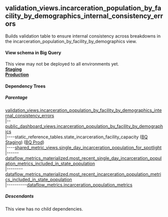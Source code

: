 ## validation_views.incarceration_population_by_facility_by_demographics_internal_consistency_errors
 Builds validation table
to ensure internal consistency across breakdowns in the incarceration_population_by_facility_by_demographics view.

#### View schema in Big Query
This view may not be deployed to all environments yet.<br/>
[**Staging**](https://console.cloud.google.com/bigquery?pli=1&p=recidiviz-staging&page=table&project=recidiviz-staging&d=validation_views&t=incarceration_population_by_facility_by_demographics_internal_consistency_errors)
<br/>
[**Production**](https://console.cloud.google.com/bigquery?pli=1&p=recidiviz-123&page=table&project=recidiviz-123&d=validation_views&t=incarceration_population_by_facility_by_demographics_internal_consistency_errors)
<br/>

#### Dependency Trees

##### Parentage
[validation_views.incarceration_population_by_facility_by_demographics_internal_consistency_errors](../validation_views/incarceration_population_by_facility_by_demographics_internal_consistency_errors.md) <br/>
|--[public_dashboard_views.incarceration_population_by_facility_by_demographics](../public_dashboard_views/incarceration_population_by_facility_by_demographics.md) <br/>
|----static_reference_tables.state_incarceration_facility_capacity ([BQ Staging](https://console.cloud.google.com/bigquery?pli=1&p=recidiviz-staging&page=table&project=recidiviz-staging&d=static_reference_tables&t=state_incarceration_facility_capacity)) ([BQ Prod](https://console.cloud.google.com/bigquery?pli=1&p=recidiviz-123&page=table&project=recidiviz-123&d=static_reference_tables&t=state_incarceration_facility_capacity)) <br/>
|----[shared_metric_views.single_day_incarceration_population_for_spotlight](../shared_metric_views/single_day_incarceration_population_for_spotlight.md) <br/>
|------[dataflow_metrics_materialized.most_recent_single_day_incarceration_population_metrics_included_in_state_population](../dataflow_metrics_materialized/most_recent_single_day_incarceration_population_metrics_included_in_state_population.md) <br/>
|--------[dataflow_metrics_materialized.most_recent_incarceration_population_metrics_included_in_state_population](../dataflow_metrics_materialized/most_recent_incarceration_population_metrics_included_in_state_population.md) <br/>
|----------[dataflow_metrics.incarceration_population_metrics](../../metrics/incarceration/incarceration_population_metrics.md) <br/>


##### Descendants
This view has no child dependencies.
